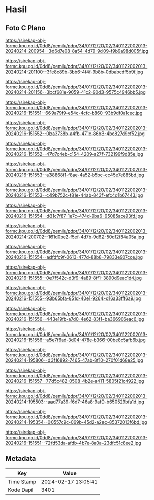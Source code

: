 # Hasil

## Foto C Plano

https://sirekap-obj-formc.kpu.go.id/0dd8/pemilu/pdpr/34/01/12/20/02/3401122002013-20240214-200954--3d6d7e08-8a54-4d79-9d09-f9b9a98d005f.jpg

https://sirekap-obj-formc.kpu.go.id/0dd8/pemilu/pdpr/34/01/12/20/02/3401122002013-20240214-201100--3fe8c89b-3bb6-4f4f-9b8b-0dbabcdf5b9f.jpg

https://sirekap-obj-formc.kpu.go.id/0dd8/pemilu/pdpr/34/01/12/20/02/3401122002013-20240214-201156--3bcf681e-9059-41c2-90d3-9575c4946bb5.jpg

https://sirekap-obj-formc.kpu.go.id/0dd8/pemilu/pdpr/34/01/12/20/02/3401122002013-20240216-151551--669a79f9-e54c-4cfc-b860-93b9df0a1cec.jpg

https://sirekap-obj-formc.kpu.go.id/0dd8/pemilu/pdpr/34/01/12/20/02/3401122002013-20240216-151552--0ba3738b-a4fb-471c-86b3-4bc827d9cf52.jpg

https://sirekap-obj-formc.kpu.go.id/0dd8/pemilu/pdpr/34/01/12/20/02/3401122002013-20240216-151552--47d7c4eb-c154-4209-a27f-732199f9d85e.jpg

https://sirekap-obj-formc.kpu.go.id/0dd8/pemilu/pdpr/34/01/12/20/02/3401122002013-20240216-151553--a38868f1-f8ae-4a52-b5bc-cc45e7e885bd.jpg

https://sirekap-obj-formc.kpu.go.id/0dd8/pemilu/pdpr/34/01/12/20/02/3401122002013-20240216-151553--c49b752c-f81e-44ab-843f-efc4d1b67443.jpg

https://sirekap-obj-formc.kpu.go.id/0dd8/pemilu/pdpr/34/01/12/20/02/3401122002013-20240216-151554--d81c7f87-1e7c-474d-9ba6-95085ace93fd.jpg

https://sirekap-obj-formc.kpu.go.id/0dd8/pemilu/pdpr/34/01/12/20/02/3401122002013-20240214-200702--161d0be2-f5ef-4d7b-9d62-50df2f84a05a.jpg

https://sirekap-obj-formc.kpu.go.id/0dd8/pemilu/pdpr/34/01/12/20/02/3401122002013-20240216-151554--adfdfc9f-0613-477d-88b8-79833e907cce.jpg

https://sirekap-obj-formc.kpu.go.id/0dd8/pemilu/pdpr/34/01/12/20/02/3401122002013-20240216-151555--0e7f542c-d3f9-4a89-8ff1-3890d9eac1d4.jpg

https://sirekap-obj-formc.kpu.go.id/0dd8/pemilu/pdpr/34/01/12/20/02/3401122002013-20240216-151555--93b65bfa-851d-40e1-9264-d16a33fff6a9.jpg

https://sirekap-obj-formc.kpu.go.id/0dd8/pemilu/pdpr/34/01/12/20/02/3401122002013-20240216-151556--443e19fb-a7d0-4e62-83f1-ba366906eac6.jpg

https://sirekap-obj-formc.kpu.go.id/0dd8/pemilu/pdpr/34/01/12/20/02/3401122002013-20240216-151556--a5e7f6ad-3d04-478e-b366-00be8c5afb6b.jpg

https://sirekap-obj-formc.kpu.go.id/0dd8/pemilu/pdpr/34/01/12/20/02/3401122002013-20240214-195806--d3f16892-7465-47ab-8f10-270f01d68e25.jpg

https://sirekap-obj-formc.kpu.go.id/0dd8/pemilu/pdpr/34/01/12/20/02/3401122002013-20240216-151557--77d5c482-0508-4b2e-a411-5805f21c4922.jpg

https://sirekap-obj-formc.kpu.go.id/0dd8/pemilu/pdpr/34/01/12/20/02/3401122002013-20240214-195503--aad77a39-f6d7-46a8-9af9-b650529bfa1d.jpg

https://sirekap-obj-formc.kpu.go.id/0dd8/pemilu/pdpr/34/01/12/20/02/3401122002013-20240214-195354--00557c9c-069b-45d2-a2ec-85372013f6bd.jpg

https://sirekap-obj-formc.kpu.go.id/0dd8/pemilu/pdpr/34/01/12/20/02/3401122002013-20240216-151551--72fd53da-afdb-4b7e-8a0a-23dfc51c8ee2.jpg


## Metadata

| Key        | Value               |
| ---------- | ------------------- |
| Time Stamp | 2024-02-17 13:05:41 |
| Kode Dapil | 3401                |



